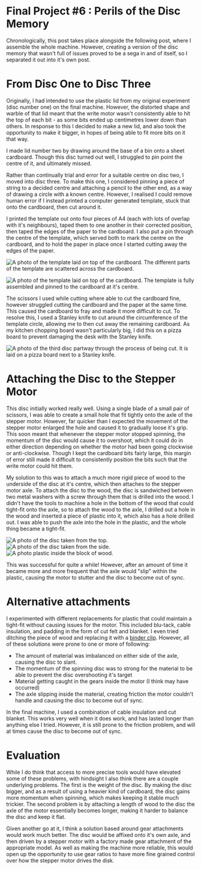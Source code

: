 # Final Project #6 : Perils of the Disc Memory

Chronologically, this post takes place alongside the following post, where I assemble the whole machine. However, creating a version of the disc memory that wasn't full of issues proved to be a sega in and of itself, so I separated it out into it's own post.

# From Disc One to Disc Three
Originally, I had intended to use the plastic lid from my original experiment (disc number one) on the final machine. However, the distorted shape and warble of that lid meant that the write motor wasn't consistently able to hit the top of each bit - as some bits ended up centimetres lower down than others. In response to this I decided to make a new lid, and also took the opportunity to make it bigger, in hopes of being able to fit more bits on it that way.

I made lid number two by drawing around the base of a bin onto a sheet cardboard. Though this disc turned out well, I struggled to pin point the centre of it, and ultimately missed.

Rather than continually trial and error for a suitable centre on disc two, I moved into disc three. To make this one, I considered pinning a piece of string to a decided centre and attaching a pencil to the other end, as a way of drawing a circle with a known centre. However, I realised I could remove human error if I instead printed a computer generated template, stuck that onto the cardboard, then cut around it.

I printed the template out onto four pieces of A4 (each with lots of overlap with it's neighbours), taped them to one another in their corrected position, then taped the edges of the paper to the cardboard. I also put a pin through the centre of the template, which served both to mark the centre on the cardboard, and to hold the paper in place once I started cutting away the edges of the paper.

![A photo of the template laid on top of the cardboard. The different parts of the template are scattered across the cardboard.](https://raw.githubusercontent.com/JoshIsAStudent/physical-computing/main/post-content/project-06/disc-three-template-parts.jpg)

![A photo of the template laid on top of the cardboard. The template is fully assembled and pinned to the cardboard at it's centre.](https://raw.githubusercontent.com/JoshIsAStudent/physical-computing/main/post-content/project-06/disc-three-template.jpg)

The scissors I used while cutting where able to cut the cardboard fine, however struggled cutting the cardboard and the paper at the same time. This caused the cardboard to fray and made it more difficult to cut. To resolve this, I used a Stanley knife to cut around the circumference of the template circle, allowing me to then cut away the remaining cardboard. As my kitchen chopping board wasn't particularly big, I did this on a pizza board to prevent damaging the desk with the Stanley knife.

![A photo of the third disc partway through the process of being cut. It is laid on a pizza board next to a Stanley knife.](https://raw.githubusercontent.com/JoshIsAStudent/physical-computing/main/post-content/project-06/disc-three-mid-progress.jpg)

# Attaching the Disc to the Stepper Motor
This disc initially worked really well. Using a single blade of a small pair of scissors, I was able to create a small hole that fit tightly onto the axle of the stepper motor. However, far quicker than I expected the movement of the stepper motor enlarged the hole and caused it to gradually loose it's grip. This soon meant that whenever the stepper motor stopped spinning, the momentum of the disc would cause it to overshoot, which it could do in either direction depending on whether the motor had been going clockwise or anti-clockwise. Though I kept the cardboard bits fairly large, this margin of error still made it difficult to consistently position the bits such that the write motor could hit them.

My solution to this was to attach a much more rigid piece of wood to the underside of the disc at it's centre, which then attaches to the stepper motor axle. To attach the disc to the wood, the disc is sandwiched between two metal washers with a screw through them that is drilled into the wood. I didn't have the tools to machine a hole in the bottom of the wood that could tight-fit onto the axle, so to attach the wood to the axle, I drilled out a hole in the wood and inserted a piece of plastic into it, which also has a hole drilled out. I was able to push the axle into the hole in the plastic, and the whole thing became a tight-fit.

![A photo of the disc taken from the top.](https://raw.githubusercontent.com/JoshIsAStudent/physical-computing/main/post-content/project-06/disc-attachment-top.jpg)
![A photo of the disc taken from the side.](https://raw.githubusercontent.com/JoshIsAStudent/physical-computing/main/post-content/project-06/disc-attachment-side.jpg)
![A photo plastic inside the block of wood.](https://raw.githubusercontent.com/JoshIsAStudent/physical-computing/main/post-content/project-06/disc-attachment-bottom.jpg)

This was successful for quite a while! However, after an amount of time it became more and more frequent that the axle would "slip" within the plastic, causing the motor to stutter and the disc to become out of sync.

# Alternative attachments
I experimented with different replacements for plastic that could maintain a tight-fit without causing issues for the motor. This included blu-tack, cable insulation, and padding in the form of cut felt and blanket. I even tried ditching the piece of wood and replacing it with a [binder clip](https://en.wikipedia.org/wiki/Binder_clip). However, all of these solutions were prone to one or more of following:

* The amount of material was imbalanced on either side of the axle, causing the disc to slant.
* The momentum of the spinning disc was to strong for the material to be able to prevent the disc overshooting it's target
* Material getting caught in the gears inside the motor (I think may have occurred)
* The axle slipping inside the material, creating friction the motor couldn't handle and causing the disc to become out of sync.

In the final machine, I used a combination of cable insulation and cut blanket. This works very well when it does work, and has lasted longer than anything else I tried. However, it is still prone to the friction problem, and will at times cause the disc to become out of sync.

# Evaluation
While I do think that access to more precise tools would have elevated some of these problems, with hindsight I also think there are a couple underlying problems. The first is the weight of the disc. By making the disc bigger, and as a result of using a heavier kind of cardboard, the disc gains more momentum when spinning, which makes keeping it stable much trickier. The second problem is by attaching a length of wood to the disc the axle of the motor essentially becomes longer, making it harder to balance the disc and keep it flat.

Given another go at it, I think a solution based around gear attachments would work much better. The disc would be affixed onto it's own axle, and then driven by a stepper motor with a factory made gear attachment of the appropriate model. As well as making the machine more reliable, this would open up the opportunity to use gear ratios to have more fine grained control over how the stepper motor drives the disk.
